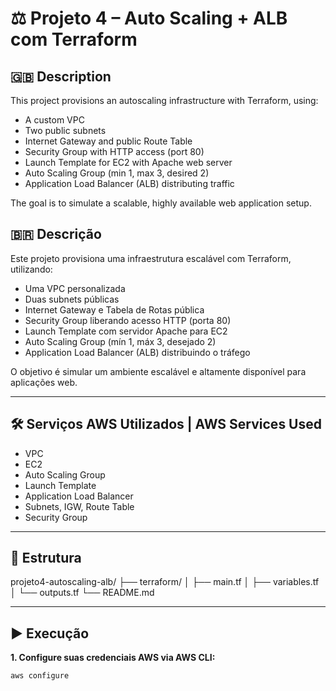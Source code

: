 # ⚖️ Projeto 4 – Auto Scaling + ALB com Terraform

## 🇬🇧 Description
This project provisions an autoscaling infrastructure with Terraform, using:

- A custom VPC
- Two public subnets
- Internet Gateway and public Route Table
- Security Group with HTTP access (port 80)
- Launch Template for EC2 with Apache web server
- Auto Scaling Group (min 1, max 3, desired 2)
- Application Load Balancer (ALB) distributing traffic

The goal is to simulate a scalable, highly available web application setup.

## 🇧🇷 Descrição
Este projeto provisiona uma infraestrutura escalável com Terraform, utilizando:

- Uma VPC personalizada
- Duas subnets públicas
- Internet Gateway e Tabela de Rotas pública
- Security Group liberando acesso HTTP (porta 80)
- Launch Template com servidor Apache para EC2
- Auto Scaling Group (mín 1, máx 3, desejado 2)
- Application Load Balancer (ALB) distribuindo o tráfego

O objetivo é simular um ambiente escalável e altamente disponível para aplicações web.

---

## 🛠️ Serviços AWS Utilizados | AWS Services Used

- VPC
- EC2
- Auto Scaling Group
- Launch Template
- Application Load Balancer
- Subnets, IGW, Route Table
- Security Group

---

## 📂 Estrutura

projeto4-autoscaling-alb/ ├── terraform/ │ ├── main.tf │ ├── variables.tf │ └── outputs.tf └── README.md

---

## ▶️ Execução

**1. Configure suas credenciais AWS via AWS CLI:**
```bash
aws configure
